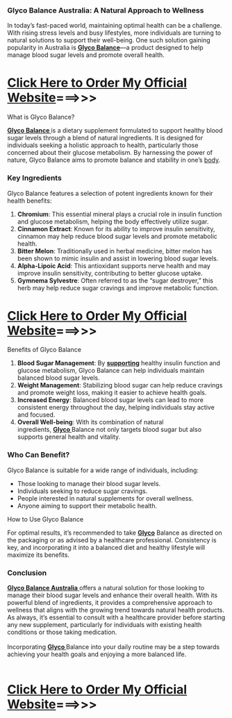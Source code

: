 <h3>Glyco Balance Australia: A Natural Approach to Wellness</h3>
<p>In today&rsquo;s fast-paced world, maintaining optimal health can be a challenge. With rising stress levels and busy lifestyles, more individuals are turning to natural solutions to support their well-being. One such solution gaining popularity in Australia is&nbsp;<strong><a class="link link--external" title="https://www.facebook.com/groups/glycobalancereviewsau/" href="https://www.facebook.com/groups/glycobalancereviewsau/" target="_blank" rel="nofollow ugc noopener">Glyco Balance</a></strong>&mdash;a product designed to help manage blood sugar levels and promote overall health.</p>
<h1 align="left"><strong><a href="https://www.facebook.com/GlycoBalanceReviewsAu/">Click Here to Order My Official Website</a>===&gt;&gt;&gt;</strong></h1>
<p>What is Glyco Balance?</p>
<p><strong><a class="link link--external" title="https://www.facebook.com/groups/getglycobalancereviews/" href="https://www.facebook.com/groups/getglycobalancereviews/" target="_blank" rel="nofollow ugc noopener">Glyco Balance&nbsp;</a></strong>is a dietary supplement formulated to support healthy blood sugar levels through a blend of natural ingredients. It is designed for individuals seeking a holistic approach to health, particularly those concerned about their glucose metabolism. By harnessing the power of nature, Glyco Balance aims to promote balance and stability in one&rsquo;s&nbsp;<a class="link link--external" href="https://www.facebook.com/GlycoBalanceAU/" target="_blank" rel="nofollow ugc noopener">body</a>.</p>
<h3>Key Ingredients</h3>
<p>Glyco Balance features a selection of potent ingredients known for their health benefits:</p>
<ol>
<li data-xf-list-type="ol"><strong>Chromium</strong>: This essential mineral plays a crucial role in insulin function and glucose metabolism, helping the body effectively utilize sugar.</li>
<li data-xf-list-type="ol"><strong>Cinnamon Extract</strong>: Known for its ability to improve insulin sensitivity, cinnamon may help reduce blood sugar levels and promote metabolic health.</li>
<li data-xf-list-type="ol"><strong>Bitter Melon</strong>: Traditionally used in herbal medicine, bitter melon has been shown to mimic insulin and assist in lowering blood sugar levels.</li>
<li data-xf-list-type="ol"><strong>Alpha-Lipoic Acid</strong>: This antioxidant supports nerve health and may improve insulin sensitivity, contributing to better glucose uptake.</li>
<li data-xf-list-type="ol"><strong>Gymnema Sylvestre</strong>: Often referred to as the &ldquo;sugar destroyer,&rdquo; this herb may help reduce sugar cravings and improve metabolic function.</li>
</ol>
<h1 align="left"><strong><a href="https://www.facebook.com/GlycoBalanceReviewsAu/">Click Here to Order My Official Website</a>===&gt;&gt;&gt;</strong></h1>
<p>Benefits of Glyco Balance</p>
<ol>
<li data-xf-list-type="ol"><strong>Blood Sugar Management</strong>: By&nbsp;<strong><a class="link link--external" title="https://www.facebook.com/groups/glycobalanceau" href="https://www.facebook.com/groups/glycobalanceau" target="_blank" rel="nofollow ugc noopener">supporting</a></strong>&nbsp;healthy insulin function and glucose metabolism, Glyco Balance can help individuals maintain balanced blood sugar levels.</li>
<li data-xf-list-type="ol"><strong>Weight Management</strong>: Stabilizing blood sugar can help reduce cravings and promote weight loss, making it easier to achieve health goals.</li>
<li data-xf-list-type="ol"><strong>Increased Energy</strong>: Balanced blood sugar levels can lead to more consistent energy throughout the day, helping individuals stay active and focused.</li>
<li data-xf-list-type="ol"><strong>Overall Well-being</strong>: With its combination of natural ingredients,&nbsp;<a title="https://www.facebook.com/GlycoBalanceAU/" href="https://www.facebook.com/GlycoBalanceAU/"><strong>Glyco&nbsp;</strong></a>Balance not only targets blood sugar but also supports general health and vitality.</li>
</ol>
<h3>Who Can Benefit?</h3>
<p>Glyco Balance is suitable for a wide range of individuals, including:</p>
<ul>
<li data-xf-list-type="ul">Those looking to manage their blood sugar levels.</li>
<li data-xf-list-type="ul">Individuals seeking to reduce sugar cravings.</li>
<li data-xf-list-type="ul">People interested in natural supplements for overall wellness.</li>
<li data-xf-list-type="ul">Anyone aiming to support their metabolic health.</li>
</ul>
<p>How to Use Glyco Balance</p>
<p>For optimal results, it&rsquo;s recommended to take&nbsp;<strong><a class="link link--external" title="https://www.facebook.com/GlycoBalanceAU/" href="https://www.facebook.com/GlycoBalanceAU/" target="_blank" rel="nofollow ugc noopener">Glyco</a></strong>&nbsp;Balance as directed on the packaging or as advised by a healthcare professional. Consistency is key, and incorporating it into a balanced diet and healthy lifestyle will maximize its benefits.</p>
<h3>Conclusion</h3>
<p><a class="link link--external" title="https://www.facebook.com/GlycoBalanceReviewsAu/" href="https://www.facebook.com/GlycoBalanceReviewsAu/" target="_blank" rel="nofollow ugc noopener"><strong>Glyco Balance Australia</strong>&nbsp;</a>offers a natural solution for those looking to manage their blood sugar levels and enhance their overall health. With its powerful blend of ingredients, it provides a comprehensive approach to wellness that aligns with the growing trend towards natural health products. As always, it&rsquo;s essential to consult with a healthcare provider before starting any new supplement, particularly for individuals with existing health conditions or those taking medication.<br /><br />Incorporating&nbsp;<a title="https://www.facebook.com/GlycoBalanceReviewsAu/" href="https://www.facebook.com/GlycoBalanceReviewsAu/"><strong>Glyco&nbsp;</strong></a>Balance into your daily routine may be a step towards achieving your health goals and enjoying a more balanced life.<br /><br /></p>
<h1 align="left"><strong><a href="https://www.facebook.com/GlycoBalanceReviewsAu/">Click Here to Order My Official Website</a>===&gt;&gt;&gt;</strong></h1>
